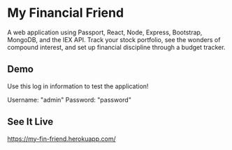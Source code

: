 # My Financial Friend
A web application using Passport, React, Node, Express, Bootstrap, MongoDB, and the IEX API. Track your stock portfolio, see the wonders of compound interest, and set up financial discipline through a budget tracker.

## Demo
Use this log in information to test the application!

Username: "admin"
Password: "password"

## See It Live
https://my-fin-friend.herokuapp.com/


